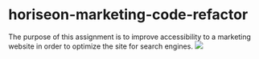 # horiseon-marketing-code-refactor
The purpose of this assignment is to improve accessibility to a marketing website in order to optimize the site for search engines.
![](C:\Users\salfa\School\homework\horiseon-marketing-code-refactor\assets\images)
